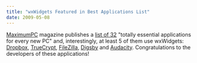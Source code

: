 ```yaml
---
title: "wxWidgets Featured in Best Applications List"
date: 2009-05-08
---
```


[MaximumPC][1] magazine publishes a [list of 32][2] "totally essential
applications for every new PC" and, interestingly, at least 5 of them use
wxWidgets: [Dropbox][3], [TrueCrypt][4], [FileZilla][5], [Digsby][6] and
[Audacity][7]. Congratulations to the developers of these applications!

[1]: http://www.maximumpc.com/
[2]: http://www.maximumpc.com/article/features/maximum_pcs_32_totally_essential_apps
[3]: http://www.getdropbox.com/
[4]: http://www.truecrypt.org/
[5]: http://filezilla-project.org/
[6]: http://www.digsby.com/
[7]: http://audacity.sourceforge.net/